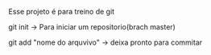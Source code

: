 Esse projeto é para treino de git

git init -> Para iniciar um repositorio(brach master)

git add "nome do arquvivo" -> deixa pronto para  commitar
